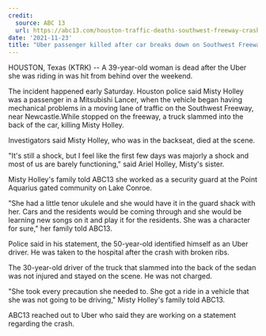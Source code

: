 ```yaml
---
credit:
  source: ABC 13
  url: https://abc13.com/houston-traffic-deaths-southwest-freeway-crash-uber-passenger-killed-woman-in/11263432/
date: '2021-11-23'
title: "Uber passenger killed after car breaks down on Southwest Freeway"
---
```

HOUSTON, Texas (KTRK) -- A 39-year-old woman is dead after the Uber she was riding in was hit from behind over the weekend.

The incident happened early Saturday. Houston police said Misty Holley was a passenger in a Mitsubishi Lancer, when the vehicle began having mechanical problems in a moving lane of traffic on the Southwest Freeway, near Newcastle.While stopped on the freeway, a truck slammed into the back of the car, killing Misty Holley.

Investigators said Misty Holley, who was in the backseat, died at the scene.

"It's still a shock, but I feel like the first few days was majorly a shock and most of us are barely functioning," said Ariel Holley, Misty's sister.

Misty Holley's family told ABC13 she worked as a security guard at the Point Aquarius gated community on Lake Conroe.

"She had a little tenor ukulele and she would have it in the guard shack with her. Cars and the residents would be coming through and she would be learning new songs on it and play it for the residents. She was a character for sure," her family told ABC13.

Police said in his statement, the 50-year-old identified himself as an Uber driver. He was taken to the hospital after the crash with broken ribs.

The 30-year-old driver of the truck that slammed into the back of the sedan was not injured and stayed on the scene. He was not charged.

"She took every precaution she needed to. She got a ride in a vehicle that she was not going to be driving," Misty Holley's family told ABC13.

ABC13 reached out to Uber who said they are working on a statement regarding the crash.
